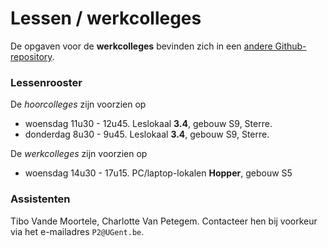 # Lessen / werkcolleges

De opgaven voor de **werkcolleges** bevinden zich in een [andere Github-repository](https://github.ugent.be/Prog2/Objprog-oefeningen-2023-2024).

### Lessenrooster

De *hoorcolleges* zijn voorzien op 
* woensdag 11u30 - 12u45. Leslokaal **3.4**, gebouw S9, Sterre.
* donderdag 8u30 - 9u45. Leslokaal **3.4**, gebouw S9, Sterre.

De *werkcolleges* zijn voorzien op
* woensdag 14u30 - 17u15. PC/laptop-lokalen **Hopper**, gebouw S5

[//]: # (, en **Meractor**, gebouw S8 &#40;leslokaal 1.5&#41;, Sterre.)

### Assistenten

Tibo Vande Moortele, Charlotte Van Petegem. Contacteer hen
bij voorkeur via het e-mailadres `P2@UGent.be`.
